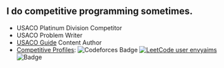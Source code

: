 ## I do competitive programming sometimes.

- USACO Platinum Division Competitor
- USACO Problem Writer
- [USACO Guide](https://usaco.guide/) Content Author
- [Competitive Profiles](https://clist.by/coder/uwuenvy/): ![Codeforces Badge](https://codeforces-readme-stats.vercel.app/api/badge?username=cry) [![LeetCode user envyaims](https://img.shields.io/badge/dynamic/json?style=flat&labelColor=black&color=%23ffa116&label=Rating&query=ratingQuantile&url=https%3A%2F%2Fleetcode-badge.vercel.app%2Fapi%2Fusers%2Fenvyaims&logo=leetcode&logoColor=yellow)](https://leetcode.com/envyaims/) ![Badge](https://cp-logo.vercel.app/codechef/envyaims)
